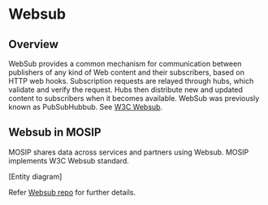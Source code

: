 # Websub

## Overview
WebSub provides a common mechanism for communication between publishers of any kind of Web content and their subscribers, based on HTTP web hooks. Subscription requests are relayed through hubs, which validate and verify the request. Hubs then distribute new and updated content to subscribers when it becomes available. WebSub was previously known as PubSubHubbub. See [W3C Websub](https://www.w3.org/TR/websub/).

## Websub in MOSIP
MOSIP shares data across services and partners using Websub. MOSIP implements W3C Websub standard.

[Entity diagram]

Refer [Websub repo](https://github.com/mosip/websub/tree/1.2.0-rc2) for further details.








